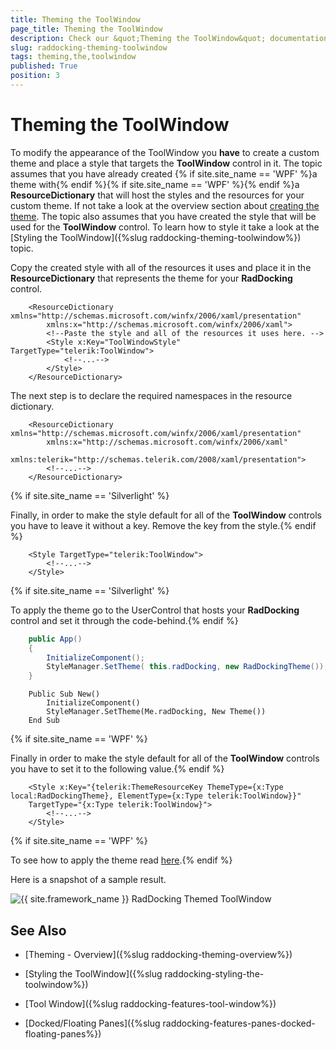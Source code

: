 ```yaml
---
title: Theming the ToolWindow
page_title: Theming the ToolWindow
description: Check our &quot;Theming the ToolWindow&quot; documentation article for the RadDocking {{ site.framework_name }} control.
slug: raddocking-theming-toolwindow
tags: theming,the,toolwindow
published: True
position: 3
---
```


# Theming the ToolWindow

To modify the appearance of the ToolWindow you __have__ to create a custom theme and place a style that targets the __ToolWindow__ control in it. The topic assumes that you have already created {% if site.site_name == 'WPF' %}a theme with{% endif %}{% if site.site_name == 'WPF' %}{% endif %}a __ResourceDictionary__ that will host the styles and the resources for your custom theme. If not take a look at the overview section about [creating the theme](#CreatingTheme). The topic also assumes that you have created the style that will be used for the __ToolWindow__ control. To learn how to style it take a look at the [Styling the ToolWindow]({%slug raddocking-theming-toolwindow%}) topic.

Copy the created style with all of the resources it uses and place it in the __ResourceDictionary__ that represents the theme for your __RadDocking__ control.



```XAML
	<ResourceDictionary xmlns="http://schemas.microsoft.com/winfx/2006/xaml/presentation"
	    xmlns:x="http://schemas.microsoft.com/winfx/2006/xaml">
	    <!--Paste the style and all of the resources it uses here. -->
	    <Style x:Key="ToolWindowStyle" TargetType="telerik:ToolWindow">
	        <!--...-->
	    </Style>
	</ResourceDictionary>
```

The next step is to declare the required namespaces in the resource dictionary.



```XAML
	<ResourceDictionary xmlns="http://schemas.microsoft.com/winfx/2006/xaml/presentation"
	    xmlns:x="http://schemas.microsoft.com/winfx/2006/xaml"
	    xmlns:telerik="http://schemas.telerik.com/2008/xaml/presentation">
	    <!--...-->
	</ResourceDictionary>
```

{% if site.site_name == 'Silverlight' %}

Finally, in order to make the style default for all of the __ToolWindow__ controls you have to leave it without a key. Remove the key from the style.{% endif %}



```XAML
	<Style TargetType="telerik:ToolWindow">
	    <!--...-->
	</Style>
```

{% if site.site_name == 'Silverlight' %}

To apply the theme go to the UserControl that hosts your __RadDocking__ control and set it through the code-behind.{% endif %}



```C#
	public App()
	{
	    InitializeComponent();
	    StyleManager.SetTheme( this.radDocking, new RadDockingTheme());
	}
```
```VB.NET
	Public Sub New()
		InitializeComponent()
		StyleManager.SetTheme(Me.radDocking, New Theme())
	End Sub
```

{% if site.site_name == 'WPF' %}

Finally in order to make the style default for all of the __ToolWindow__ controls you have to set it to the following value.{% endif %}



```XAML
	<Style x:Key="{telerik:ThemeResourceKey ThemeType={x:Type local:RadDockingTheme}, ElementType={x:Type telerik:ToolWindow}}"
	TargetType="{x:Type telerik:ToolWindow}">
	    <!--...-->
	</Style>
```

{% if site.site_name == 'WPF' %}

To see how to apply the theme read [here](#ApplyingTheme).{% endif %}

Here is a snapshot of a sample result.

![{{ site.framework_name }} RadDocking Themed ToolWindow](images/RadDocking_ThemingToolWindow_01.png)

## See Also

 * [Theming - Overview]({%slug raddocking-theming-overview%})

 * [Styling the ToolWindow]({%slug raddocking-styling-the-toolwindow%})

 * [Tool Window]({%slug raddocking-features-tool-window%})

 * [Docked/Floating Panes]({%slug raddocking-features-panes-docked-floating-panes%})
